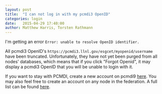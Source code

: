 ```yaml
---
layout: post
title:  "I can not log in with my pcmdi3 OpenID"
categories: login
date:   2015-04-29 17:40:00
author: Matthew Harris, Torsten Rathmann
---
```


I'm getting an error `Error: unable to resolve OpenID identifier.`

All pcmdi3 OpenID's `https://pcmdi3.llnl.gov/esgcet/myopenid/username` have been truncated. Unfortunately, they have not yet been purged from all nodes' databases, which means that if you click "Forgot Openid", it may display a pcmdi3 OpenID that you will be unable to login with it.

If you want to stay with PCMDI, create a new account on pcmdi9
[here][pcmdi9]. You may also feel free to create an account on any node in the
federation. A full list can be found [here][nodelist].

[pcmdi9]: https://pcmdi9.llnl.gov/esgf-web-fe/createAccount
[nodelist]: https://github.com/ESGF/esgf.github.io/wiki/Peer-Node-List
